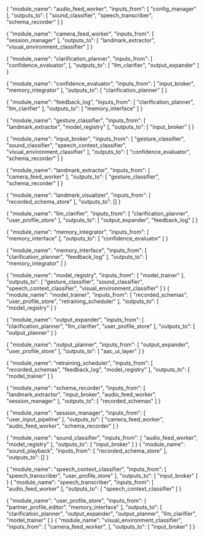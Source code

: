 {
    "module_name": "audio_feed_worker",
    "inputs_from": [
        "config_manager"
    ],
    "outputs_to": [
        "sound_classifier",
        "speech_transcriber",
        "schema_recorder"
    ]
}

{
    "module_name": "camera_feed_worker",
    "inputs_from": [
        "session_manager"
    ],
    "outputs_to": [
        "landmark_extractor",
        "visual_environment_classifier"
    ]
}

{
    "module_name": "clarification_planner",
    "inputs_from": [
        "confidence_evaluator",
    ],
    "outputs_to": [
        "llm_clarifier",
        "output_expander"
    ]
}

{
    "module_name": "confidence_evaluator",
    "inputs_from": [
        "input_broker",
        "memory_integrator"
    ],
    "outputs_to": [
        "clarification_planner"
    ]
}


{
  "module_name": "feedback_log",
  "inputs_from": [
    "clarification_planner",
    "llm_clarifier"
  ],
  "outputs_to": [
    "memory_interface"
  ]
}



{
    "module_name": "gesture_classifier",
    "inputs_from": [
        "landmark_extractor",
        "model_registry"
    ],
    "outputs_to": [
        "input_broker"
    ]
}

{
  "module_name": "input_broker",
  "inputs_from": [
    "gesture_classifier",
    "sound_classifier",
    "speech_context_classifier",
    "visual_environment_classifier"
  ],
  "outputs_to": [
    "confidence_evaluator",
    "schema_recorder"
  ]
}



{
    "module_name": "landmark_extractor",
    "inputs_from": [
        "camera_feed_worker"
    ],
    "outputs_to": [
        "gesture_classifier",
        "schema_recorder"
    ]
}

{
    "module_name": "landmark_visualizer",
    "inputs_from": [
        "recorded_schema_store"
    ],
    "outputs_to": []
}

{
    "module_name": "llm_clarifier",
    "inputs_from": [
        "clarification_planner",
        "user_profile_store"
    ],
    "outputs_to": [
        "output_expander",
        "feedback_log"
    ]
}

{
    "module_name": "memory_integrator",
    "inputs_from": [
        "memory_interface"
    ],
    "outputs_to": [
        "confidence_evaluator"
    ]
}

{
    "module_name": "memory_interface",
    "inputs_from": [
        "clarification_planner",
        "feedback_log"
    ],
    "outputs_to": [
        "memory_integrator"
    ]
}

{
    "module_name": "model_registry",
    "inputs_from": [
        "model_trainer"
    ],
    "outputs_to": [
        "gesture_classifier",
        "sound_classifier",
        "speech_context_classifier",
        "visual_environment_classifier"
    ]
}
{
    "module_name": "model_trainer",
    "inputs_from": [
        "recorded_schemas",
        "user_profile_store",
        "retraining_scheduler"
    ],
    "outputs_to": [
        "model_registry"
    ]
}


{
    "module_name": "output_expander",
    "inputs_from": [
        "clarification_planner",
        "llm_clarifier",
        "user_profile_store"
    ],
    "outputs_to": [
        "output_planner"
    ]
}

{
    "module_name": "output_planner",
    "inputs_from": [
        "output_expander",
        "user_profile_store"
    ],
    "outputs_to": [
        "aac_ui_layer"
    ]
}

{
  "module_name": "retraining_scheduler",
  "inputs_from": [
    "recorded_schemas",
    "feedback_log",
    "model_registry"
  ],
  "outputs_to": [
    "model_trainer"
  ]
}



{
  "module_name": "schema_recorder",
  "inputs_from": [
    "landmark_extractor",
    "input_broker",
    "audio_feed_worker",
    "session_manager"
  ],
  "outputs_to": [
    "recorded_schemas"
  ]
}

{
  "module_name": "session_manager",
  "inputs_from": [
    "user_input_pipeline"
  ],
  "outputs_to": [
    "camera_feed_worker",
    "audio_feed_worker",
    "schema_recorder"
  ]
}


{
  "module_name": "sound_classifier",
  "inputs_from": [
    "audio_feed_worker",
    "model_registry"
  ],
  "outputs_to": [
    "input_broker"
  ]
}
{
  "module_name": "sound_playback",
  "inputs_from": [
    "recorded_schema_store"
  ],
  "outputs_to": []
}

{
  "module_name": "speech_context_classifier",
  "inputs_from": [
    "speech_transcriber",
    "user_profile_store"
  ],
  "outputs_to": [
    "input_broker"
  ]
}
{
  "module_name": "speech_transcriber",
  "inputs_from": [
    "audio_feed_worker"
  ],
  "outputs_to": [
    "speech_context_classifier"
  ]
}

{
  "module_name": "user_profile_store",
  "inputs_from": [
    "partner_profile_editor",
    "memory_interface"
  ],
  "outputs_to": [
    "clarification_planner",
    "output_expander",
    "output_planner",
    "llm_clarifier",
    "model_trainer"
  ]
}
{
  "module_name": "visual_environment_classifier",
  "inputs_from": [
    "camera_feed_worker",
  ],
  "outputs_to": [
    "input_broker"
  ]
}
